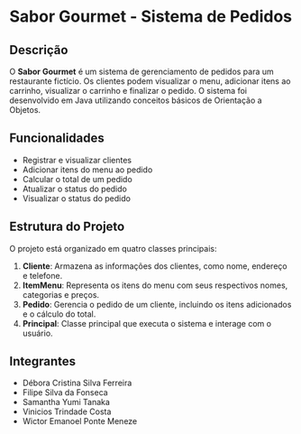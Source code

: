 # Sabor Gourmet - Sistema de Pedidos

## Descrição

O **Sabor Gourmet** é um sistema de gerenciamento de pedidos para um restaurante fictício. Os clientes podem visualizar o menu, adicionar itens ao carrinho, visualizar o carrinho e finalizar o pedido. O sistema foi desenvolvido em Java utilizando conceitos básicos de Orientação a Objetos.

## Funcionalidades

- Registrar e visualizar clientes
- Adicionar itens do menu ao pedido
- Calcular o total de um pedido
- Atualizar o status do pedido
- Visualizar o status do pedido

## Estrutura do Projeto

O projeto está organizado em quatro classes principais:

1. **Cliente**: Armazena as informações dos clientes, como nome, endereço e telefone.
2. **ItemMenu**: Representa os itens do menu com seus respectivos nomes, categorias e preços.
3. **Pedido**: Gerencia o pedido de um cliente, incluindo os itens adicionados e o cálculo do total.
4. **Principal**: Classe principal que executa o sistema e interage com o usuário.

## Integrantes

- Débora Cristina Silva Ferreira
- Filipe Silva da Fonseca
- Samantha Yumi Tanaka
- Vinicios Trindade Costa
- Wictor Emanoel Ponte Meneze
